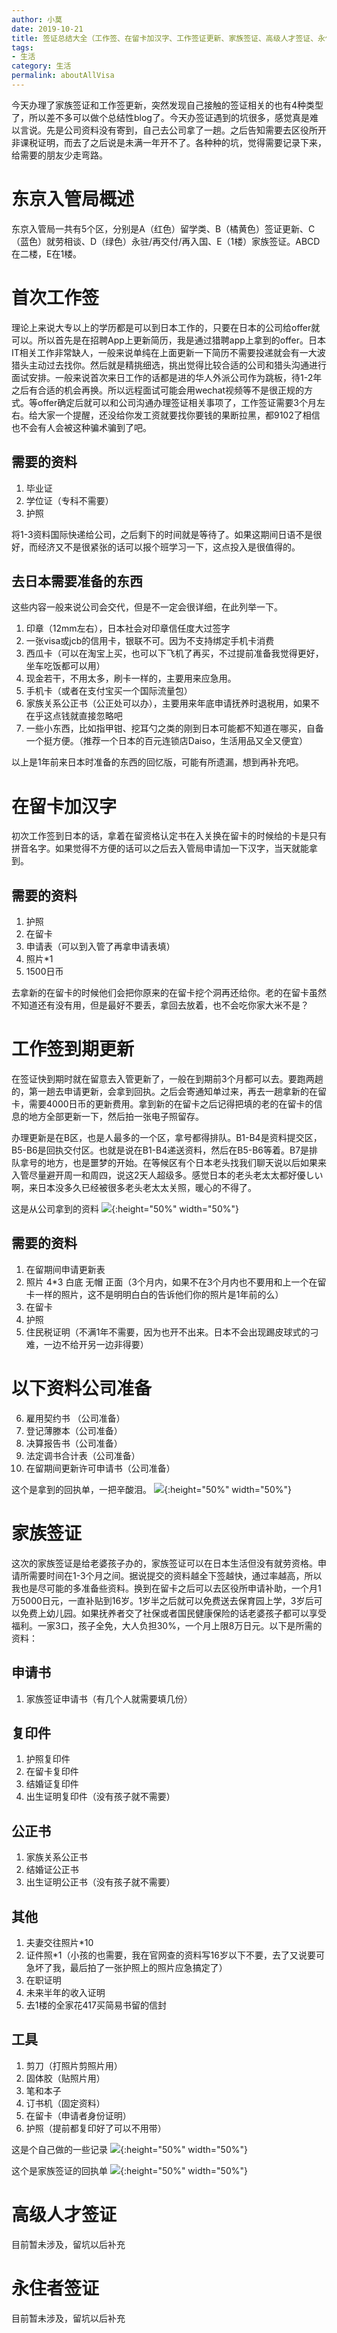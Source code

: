 ```yaml
---
author: 小莫
date: 2019-10-21
title: 签证总结大全（工作签、在留卡加汉字、工作签证更新、家族签证、高级人才签证、永住者签证）
tags:
- 生活
category: 生活
permalink: aboutAllVisa
---
```

今天办理了家族签证和工作签更新，突然发现自己接触的签证相关的也有4种类型了，所以差不多可以做个总结性blog了。今天办签证遇到的坑很多，感觉真是难以言说。先是公司资料没有寄到，自己去公司拿了一趟。之后告知需要去区役所开非课税证明，而去了之后说是未满一年开不了。各种种的坑，觉得需要记录下来，给需要的朋友少走弯路。
<!-- more -->

# 东京入管局概述
东京入管局一共有5个区，分别是A（红色）留学类、B（橘黄色）签证更新、C（蓝色）就劳相谈、D（绿色）永驻/再交付/再入国、E（1楼）家族签证。ABCD在二楼，E在1楼。

# 首次工作签
理论上来说大专以上的学历都是可以到日本工作的，只要在日本的公司给offer就可以。所以首先是在招聘App上更新简历，我是通过猎聘app上拿到的offer。日本IT相关工作非常缺人，一般来说单纯在上面更新一下简历不需要投递就会有一大波猎头主动过去找你。然后就是精挑细选，挑出觉得比较合适的公司和猎头沟通进行面试安排。一般来说首次来日工作的话都是进的华人外派公司作为跳板，待1-2年之后有合适的机会再换。所以远程面试可能会用wechat视频等不是很正规的方式。等offer确定后就可以和公司沟通办理签证相关事项了，工作签证需要3个月左右。给大家一个提醒，还没给你发工资就要找你要钱的果断拉黑，都9102了相信也不会有人会被这种骗术骗到了吧。

## 需要的资料
1. 毕业证
2. 学位证（专科不需要）
3. 护照

将1-3资料国际快递给公司，之后剩下的时间就是等待了。如果这期间日语不是很好，而经济又不是很紧张的话可以报个班学习一下，这点投入是很值得的。

## 去日本需要准备的东西
这些内容一般来说公司会交代，但是不一定会很详细，在此列举一下。

1. 印章（12mm左右），日本社会对印章信任度大过签字
2. 一张visa或jcb的信用卡，银联不可。因为不支持绑定手机卡消费
3. 西瓜卡（可以在淘宝上买，也可以下飞机了再买，不过提前准备我觉得更好，坐车吃饭都可以用）
4. 现金若干，不用太多，刷卡一样的，主要用来应急用。
5. 手机卡（或者在支付宝买一个国际流量包）
6. 家族关系公正书（公正处可以办），主要用来年底申请抚养时退税用，如果不在乎这点钱就直接忽略吧
7. 一些小东西，比如指甲钳、挖耳勺之类的刚到日本可能都不知道在哪买，自备一个挺方便。（推荐一个日本的百元连锁店Daiso，生活用品又全又便宜）

以上是1年前来日本时准备的东西的回忆版，可能有所遗漏，想到再补充吧。

# 在留卡加汉字
初次工作签到日本的话，拿着在留资格认定书在入关换在留卡的时候给的卡是只有拼音名字。如果觉得不方便的话可以之后去入管局申请加一下汉字，当天就能拿到。


## 需要的资料
1. 护照
2. 在留卡
3. 申请表（可以到入管了再拿申请表填）
4. 照片*1
5. 1500日币


去拿新的在留卡的时候他们会把你原来的在留卡挖个洞再还给你。老的在留卡虽然不知道还有没有用，但是最好不要丢，拿回去放着，也不会吃你家大米不是？

# 工作签到期更新
在签证快到期时就在留意去入管更新了，一般在到期前3个月都可以去。要跑两趟的，第一趟去申请更新，会拿到回执。之后会寄通知单过来，再去一趟拿新的在留卡，需要4000日币的更新费用。拿到新的在留卡之后记得把填的老的在留卡的信息的地方全部更新一下，然后拍一张电子照留存。

办理更新是在B区，也是人最多的一个区，拿号都得排队。B1-B4是资料提交区，B5-B6是回执交付区。也就是说在B1-B4递送资料，然后在B5-B6等着。B7是排队拿号的地方，也是噩梦的开始。在等候区有个日本老头找我们聊天说以后如果来入管尽量避开周一和周四，说这2天人超级多。感觉日本的老头老太太都好優しい啊，来日本没多久已经被很多老头老太太关照，暖心的不得了。


这是从公司拿到的资料
![](/img/blog/visa_update_from_company.jpg){:height="50%" width="50%"}

## 需要的资料
1. 在留期间申请更新表
2. 照片 4*3 白底 无帽 正面（3个月内，如果不在3个月内也不要用和上一个在留卡一样的照片，这不是明明白白的告诉他们你的照片是1年前的么）
3. 在留卡
4. 护照
5. 住民税证明（不满1年不需要，因为也开不出来。日本不会出现踢皮球式的刁难，一边不给开另一边非得要） 

# 以下资料公司准备
6. 雇用契约书 （公司准备）
7. 登记薄滕本（公司准备）
8. 决算报告书（公司准备）
9. 法定调书合计表（公司准备）
10. 在留期间更新许可申请书（公司准备）

这个是拿到的回执单，一把辛酸泪。
![](/img/blog/visa_update_result.jpg){:height="50%" width="50%"}


# 家族签证
这次的家族签证是给老婆孩子办的，家族签证可以在日本生活但没有就劳资格。申请所需要时间在1-3个月之间。据说提交的资料越全下签越快，通过率越高，所以我也是尽可能的多准备些资料。换到在留卡之后可以去区役所申请补助，一个月1万5000日元，一直补贴到16岁。1岁半之后就可以免费送去保育园上学，3岁后可以免费上幼儿园。如果抚养者交了社保或者国民健康保险的话老婆孩子都可以享受福利。一家3口，孩子全免，大人负担30%，一个月上限8万日元。以下是所需的资料：

## 申请书
1. 家族签证申请书（有几个人就需要填几份）

## 复印件
1. 护照复印件
2. 在留卡复印件
3. 结婚证复印件
4. 出生证明复印件（没有孩子就不需要）

## 公正书
1. 家族关系公正书
2. 结婚证公正书
3. 出生证明公正书（没有孩子就不需要）

## 其他
1. 夫妻交往照片*10
2. 证件照*1（小孩的也需要，我在官网查的资料写16岁以下不要，去了又说要可急坏了我，最后拍了一张护照上的照片应急搞定了） 
3. 在职证明
4. 未来半年的收入证明
5. 去1楼的全家花417买简易书留的信封

## 工具
1. 剪刀（打照片剪照片用）
2. 固体胶（贴照片用）
3. 笔和本子
4. 订书机（固定资料）
5. 在留卡（申请者身份证明）
6. 护照（提前都复印好了可以不用带）

这是个自己做的一些记录
![](/img/blog/visa_update.jpg){:height="50%" width="50%"}

这个是家族签证的回执单
![](/img/blog/family_result.jpg){:height="50%" width="50%"}

# 高级人才签证
目前暂未涉及，留坑以后补充


# 永住者签证
目前暂未涉及，留坑以后补充
